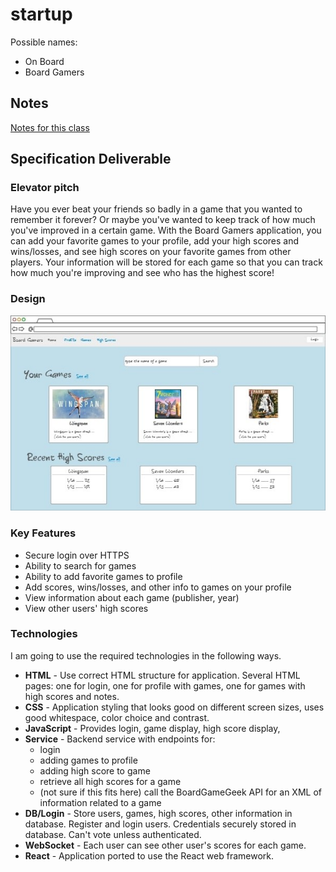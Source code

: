 # startup
Possible names:
* On Board
* Board Gamers

## Notes
[Notes for this class](notes.md)

## Specification Deliverable

### Elevator pitch
Have you ever beat your friends so badly in a game that you wanted to remember it forever? Or maybe you've wanted to keep track of how much you've improved in a certain game. With the Board Gamers application, you can add your favorite games to your profile, add your high scores and wins/losses, and see high scores on your favorite games from other players. Your information will be stored for each game so that you can track how much you're improving and see who has the highest score!

### Design
![Mockup of the board game web page design, showing login, games, high scores](/cropped_final_design.jpg)

### Key Features
* Secure login over HTTPS
* Ability to search for games
* Ability to add favorite games to profile
* Add scores, wins/losses, and other info to games on your profile
* View information about each game (publisher, year)
* View other users' high scores


### Technologies
I am going to use the required technologies in the following ways.
* **HTML** - Use correct HTML structure for application. Several HTML pages: one for login, one for profile with games, one for games with high scores and notes.
* **CSS** - Application styling that looks good on different screen sizes, uses good whitespace, color choice and contrast.
* **JavaScript** - Provides login, game display, high score display, 
* **Service** - Backend service with endpoints for:
    * login
    * adding games to profile
    * adding high score to game
    * retrieve all high scores for a game
    * (not sure if this fits here) call the BoardGameGeek API for an XML of information related to a game
* **DB/Login** - Store users, games, high scores, other information in database. Register and login users. Credentials securely stored in database. Can't vote unless authenticated.
* **WebSocket** - Each user can see other user's scores for each game.
* **React** - Application ported to use the React web framework.

